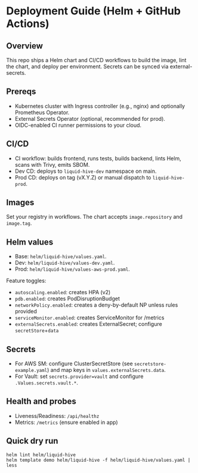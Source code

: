 # Deployment Guide (Helm + GitHub Actions)

## Overview
This repo ships a Helm chart and CI/CD workflows to build the image, lint the chart, and deploy per environment. Secrets can be synced via external-secrets.

## Prereqs
- Kubernetes cluster with Ingress controller (e.g., nginx) and optionally Prometheus Operator.
- External Secrets Operator (optional, recommended for prod).
- OIDC-enabled CI runner permissions to your cloud.

## CI/CD
- CI workflow: builds frontend, runs tests, builds backend, lints Helm, scans with Trivy, emits SBOM.
- Dev CD: deploys to `liquid-hive-dev` namespace on main.
- Prod CD: deploys on tag (vX.Y.Z) or manual dispatch to `liquid-hive-prod`.

## Images
Set your registry in workflows. The chart accepts `image.repository` and `image.tag`.

## Helm values
- Base: `helm/liquid-hive/values.yaml`.
- Dev: `helm/liquid-hive/values-dev.yaml`.
- Prod: `helm/liquid-hive/values-aws-prod.yaml`.

Feature toggles:
- `autoscaling.enabled`: creates HPA (v2)
- `pdb.enabled`: creates PodDisruptionBudget
- `networkPolicy.enabled`: creates a deny-by-default NP unless rules provided
- `serviceMonitor.enabled`: creates ServiceMonitor for /metrics
- `externalSecrets.enabled`: creates ExternalSecret; configure `secretStore`+`data`

## Secrets
- For AWS SM: configure ClusterSecretStore (see `secretstore-example.yaml`) and map keys in `values.externalSecrets.data`.
- For Vault: set `secrets.provider=vault` and configure `.Values.secrets.vault.*`.

## Health and probes
- Liveness/Readiness: `/api/healthz`
- Metrics: `/metrics` (ensure enabled in app)

## Quick dry run
```
helm lint helm/liquid-hive
helm template demo helm/liquid-hive -f helm/liquid-hive/values.yaml | less
```
